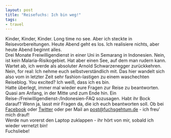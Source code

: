 ```yaml
---
layout: post
title: "Reisefuchs: Ich bin weg!"
tags:
- travel
---
```


Kinder, Kinder, Kinder.
Long time no see. Aber ich steckte in Reisevorbereitungen. Heute Abend geht es los. Ich realisiere nichts, aber heute Abend beginnt alles.  
Drei Monate Freiwilligendienst in einer Uni in Semarang in Indonesien. Nein, ist kein Malaria-Risikogebiet. Hat aber einen See, auf dem man rudern kann. Wartet ab, ich werde als absoluter Arnold Schwarzenegger zurückkehren.  
Nein, for real: Ich nehme euch selbstverständlich mit. Das hier wandelt sich also vom in letzter Zeit sehr fashion-lastigen zu einem waschechten Reiseblog. You excited? Ich weiß, dass ich es bin.  
Hatte überlegt, immer mal wieder eure Fragen zur Reise zu beantworten. Quasi am Anfang, in der Mitte und zum Ende hin. Ein Reise-/Freiwilligendienst-/Indonesien-FAQ sozusagen. Habt ihr Bock darauf? Wenn ja, lasst mir Fragen da, die ich euch beantworten soll. Ob bei [Facebook](https://www.facebook.com/fuchsgehtum) oder [Twitter](https://twitter.com/kaddikolumna) oder per Mail an post@fuchsgehtum.de - ich freu' mich drauf!  
Werde nun vorerst den Laptop zuklappen - ihr hört von mir, sobald ich wieder vernetzt bin!  
Fuchsliebe!